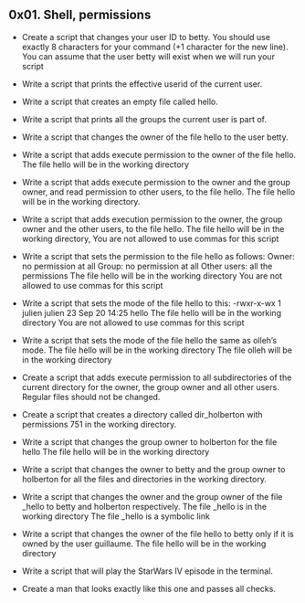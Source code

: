 ## 0x01. Shell, permissions

  - Create a script that changes your user ID to betty. You should use exactly 8 characters for your command (+1 character for the new line). You can assume that the user betty will exist when we will run your script

 - Write a script that prints the effective userid of the current user.

 - Write a script that creates an empty file called hello.

 - Write a script that prints all the groups the current user is part of.

 - Write a script that changes the owner of the file hello to the user betty.

 - Write a script that adds execute permission to the owner of the file hello. The file hello will be in the working directory

 - Write a script that adds execute permission to the owner and the group owner, and read permission to other users, to the file hello. The file hello will be in the working directory.

 - Write a script that adds execution permission to the owner, the group owner and the other users, to the file hello. The file hello will be in the working directory,  You are not allowed to use commas for this script

 - Write a script that sets the permission to the file hello as follows:
Owner: no permission at all
Group: no permission at all
Other users: all the permissions
The file hello will be in the working directory You are not allowed to use commas for this script

 - Write a script that sets the mode of the file hello to this:
-rwxr-x-wx 1 julien julien 23 Sep 20 14:25 hello
The file hello will be in the working directory
You are not allowed to use commas for this script

 - Write a script that sets the mode of the file hello the same as olleh’s mode.
The file hello will be in the working directory
The file olleh will be in the working directory

 - Create a script that adds execute permission to all subdirectories of the current directory for the owner, the group owner and all other users. Regular files should not be changed.

 - Create a script that creates a directory called dir_holberton with permissions 751 in the working directory.

 - Write a script that changes the group owner to holberton for the file hello
The file hello will be in the working directory

 - Write a script that changes the owner to betty and the group owner to holberton for all the files and directories in the working directory.

 - Write a script that changes the owner and the group owner of the file _hello to betty and holberton respectively.
The file _hello is in the working directory
The file _hello is a symbolic link

 - Write a script that changes the owner of the file hello to betty only if it is owned by the user guillaume.
The file hello will be in the working directory

 - Write a script that will play the StarWars IV episode in the terminal.

 - Create a man that looks exactly like this one and passes all checks.
